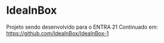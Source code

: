 # IdeaInBox
Projeto sendo desenvolvido para o ENTRA 21
Continuado em: https://github.com/IdeaInBox/IdeaInBox-1

